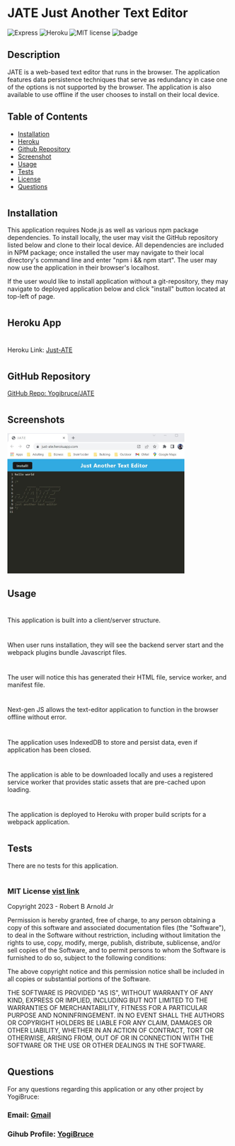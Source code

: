 # JATE Just Another Text Editor

![Express](https://img.shields.io/badge/-Express-blue.svg)
![Heroku](https://img.shields.io/badge/-Heroku-purple.svg)
![MIT license](https://img.shields.io/badge/License-MIT-green.svg)
![badge](https://img.shields.io/github/languages/top/yogibruce/tech-link)

## Description

JATE is a web-based text editor that runs in the browser. The application features data persistence techniques that serve as redundancy in case one of the options is not supported by the browser. The application is also available to use offline if the user chooses to install on their local device.

## Table of Contents

- [Installation](#installation)
- [Heroku](#heroku)
- [Github Repository](#github-repo)
- [Screenshot](#screenshot)
- [Usage](#usage)
- [Tests](#tests)
- [License](#license)
- [Questions](#questions)

#

## Installation

This application requires Node.js as well as various npm package dependencies. To install locally, the user may visit the GitHub repository listed below and clone to their local device. All dependencies are included in NPM package; once installed the user may navigate to their local directory's command line and enter "npm i && npm start". The user may now use the application in their browser's localhost.

If the user would like to install application without a git-repository, they may navigate to deployed application below and click "install" button located at top-left of page.

#

## Heroku App

<a id="heroku"></a>

#

Heroku Link: [Just-ATE](https://dashboard.heroku.com/apps/just-ate)

#

## GitHub Repository

<a id="github-repo"></a>
[GitHub Repo: Yogibruce/JATE](https://github.com/YogiBruce/JATE)

#
## Screenshots
<a id="screenshot"></a>
<img src="./client/dist/assests/images/jate-screenshot.jpg" width="400px">
<br>

## Usage

<a id="usage"></a>

#

This application is built into a client/server structure.

#

When user runs installation, they will see the backend server start and the webpack plugins bundle Javascript files.

#

The user will notice this has generated their HTML file, service worker, and manifest file.

#

Next-gen JS allows the text-editor application to function in the browser offline without error. 

#

The application uses IndexedDB to store and persist data, even if application has been closed.

#

The application is able to be downloaded locally and uses a registered service worker that provides static assets that are pre-cached upon loading.

#

The application is deployed to Heroku with proper build scripts for a webpack application.

#

## Tests

<a id="tests"></a>
There are no tests for this application.

#

### MIT License [vist link](https://choosealicense.com/licenses/mit/)

Copyright 2023 - Robert B Arnold Jr

Permission is hereby granted, free of charge, to any person obtaining a copy of this software and associated documentation files (the "Software"), to deal in the Software without restriction, including without limitation the rights to use, copy, modify, merge, publish, distribute, sublicense, and/or sell copies of the Software, and to permit persons to whom the Software is furnished to do so, subject to the following conditions:

The above copyright notice and this permission notice shall be included in all copies or substantial portions of the Software.

THE SOFTWARE IS PROVIDED "AS IS", WITHOUT WARRANTY OF ANY KIND, EXPRESS OR IMPLIED, INCLUDING BUT NOT LIMITED TO THE WARRANTIES OF MERCHANTABILITY, FITNESS FOR A PARTICULAR PURPOSE AND NONINFRINGEMENT. IN NO EVENT SHALL THE AUTHORS OR COPYRIGHT HOLDERS BE LIABLE FOR ANY CLAIM, DAMAGES OR OTHER LIABILITY, WHETHER IN AN ACTION OF CONTRACT, TORT OR OTHERWISE, ARISING FROM, OUT OF OR IN CONNECTION WITH THE SOFTWARE OR THE USE OR OTHER DEALINGS IN THE SOFTWARE.

#

## Questions

<a id="questions"></a>

For any questions regarding this application or any other project by YogiBruce:

### Email: [Gmail](mailto:da.bruce.jr@gmail.com)

### Gihub Profile: [YogiBruce](https://github.com/YogiBruce)
